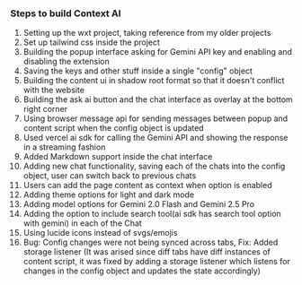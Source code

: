 ### Steps to build Context AI

1. Setting up the wxt project, taking reference from my older projects
2. Set up tailwind css inside the project
3. Building the popup interface asking for Gemini API key and enabling and disabling the extension
4. Saving the keys and other stuff inside a single "config" object
5. Building the content ui in shadow root format so that it doesn't conflict with the website
6. Building the ask ai button and the chat interface as overlay at the bottom right corner
7. Using browser message api for sending messages between popup and content script when the config object is updated
8. Used vercel ai sdk for calling the Gemini API and showing the response in a streaming fashion
9. Added Markdown support inside the chat interface
10. Adding new chat functionality, saving each of the chats into the config object, user can switch back to previous chats
11. Users can add the page content as context when option is enabled
12. Adding theme options for light and dark mode
13. Adding model options for Gemini 2.0 Flash and Gemini 2.5 Pro
14. Adding the option to include search tool(ai sdk has search tool option with gemini) in each of the Chat
15. Using lucide icons instead of svgs/emojis
16. Bug: Config changes were not being synced across tabs, Fix: Added storage listener (It was arised since diff tabs have diff instances of content script, it was fixed by adding a storage listener which listens for changes in the config object and updates the state accordingly)